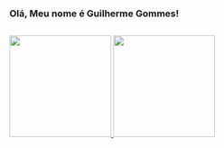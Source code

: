 ### Olá, Meu nome é Guilherme Gommes!
##
<div>
<div>
  <a href="https://github.com/GuilhermeGommes">
  <img height="180em" src="https://github-readme-stats.vercel.app/api?username=GuilhermeGommes&show_icons=true&theme=radical&include_all_commits=true&count_private=true"/>
  <img height="180em" src="https://github-readme-stats.vercel.app/api/top-langs/?username=GuilhermeGommes&layout=compact&langs_count=7&theme=radical"/>
</div>

##
